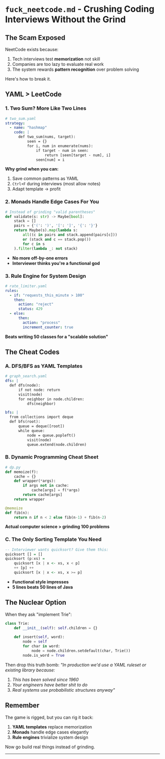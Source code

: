 # `fuck_neetcode.md` - Crushing Coding Interviews Without the Grind

## The Scam Exposed

NeetCode exists because:
1. Tech interviews test **memorization** not skill
2. Companies are too lazy to evaluate real work
3. The system rewards **pattern recognition** over problem solving

Here's how to break it.

## YAML > LeetCode

### 1. Two Sum? More Like Two Lines
```yaml
# two_sum.yaml
strategy:
  - name: "hashmap"
    code: |
      def two_sum(nums, target):
          seen = {}
          for i, num in enumerate(nums):
              if target - num in seen:
                  return [seen[target - num], i]
              seen[num] = i
```

**Why grind when you can:**
1. Save common patterns as YAML
2. `Ctrl+F` during interviews (most allow notes)
3. Adapt template → profit

### 2. Monads Handle Edge Cases For You
```python
# Instead of grinding "valid parentheses"
def validate(s: str) -> Maybe[bool]:
    stack = []
    pairs = {'(': ')', '[': ']', '{': '}'}
    return Maybe(s).map(lambda s: 
        all((c in pairs and stack.append(pairs[c])) 
        or (stack and c == stack.pop()) 
        for c in s
    ).filter(lambda _: not stack)
```
- **No more off-by-one errors**  
- **Interviewer thinks you're a functional god**

### 3. Rule Engine for System Design
```yaml
# rate_limiter.yaml
rules:
  - if: "requests_this_minute > 100"
    then: 
      action: "reject"
      status: 429
  - else:
      then:
        action: "process"
        increment_counter: true
```
**Beats writing 50 classes for a "scalable solution"**

## The Cheat Codes

### A. DFS/BFS as YAML Templates
```yaml
# graph_search.yaml
dfs: |
  def dfs(node):
      if not node: return
      visit(node)
      for neighbor in node.children:
          dfs(neighbor)

bfs: |
  from collections import deque
  def bfs(root):
      queue = deque([root])
      while queue:
          node = queue.popleft()
          visit(node)
          queue.extend(node.children)
```

### B. Dynamic Programming Cheat Sheet
```python
# dp.py
def memoize(f):
    cache = {}
    def wrapper(*args):
        if args not in cache:
            cache[args] = f(*args)
        return cache[args]
    return wrapper

@memoize
def fib(n):
    return n if n < 2 else fib(n-1) + fib(n-2)
```
**Actual computer science > grinding 100 problems**

### C. The Only Sorting Template You Need
```haskell
-- Interviewer wants quicksort? Give them this:
quicksort [] = []
quicksort (p:xs) = 
    quicksort [x | x <- xs, x < p]
    ++ [p] ++ 
    quicksort [x | x <- xs, x >= p]
```
- **Functional style impresses**  
- **5 lines beats 50 lines of Java**

## The Nuclear Option

When they ask "implement Trie":
```python
class Trie:
    def __init__(self): self.children = {}
    
    def insert(self, word):
        node = self
        for char in word:
            node = node.children.setdefault(char, Trie())
        node.is_word = True
```
Then drop this truth bomb:
*"In production we'd use a YAML ruleset or existing library because:*  
1. *This has been solved since 1960*  
2. *Your engineers have better shit to do*  
3. *Real systems use probabilistic structures anyway"*  

## Remember

The game is rigged, but you can rig it back:
1. **YAML templates** replace memorization
2. **Monads** handle edge cases elegantly
3. **Rule engines** trivialize system design  

Now go build real things instead of grinding.  

---  

